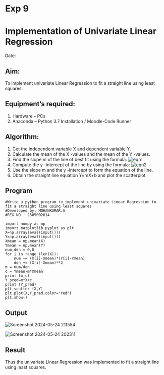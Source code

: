 # Exp 9
# Implementation of Univariate Linear Regression
Date:
## Aim:
To implement univariate Linear Regression to fit a straight line using least squares.
## Equipment’s required:
1.	Hardware – PCs
2.	Anaconda – Python 3.7 Installation / Moodle-Code Runner
## Algorithm:
1.	Get the independent variable X and dependent variable Y.
2.	Calculate the mean of the X -values and the mean of the Y -values.
3.	Find the slope m of the line of best fit using the formula.
 ![eqn1](./eq1.jpg)
4.	Compute the y -intercept of the line by using the formula:
![eqn2](./eq2.jpg)  
5.	Use the slope m and the y -intercept to form the equation of the line.
6.	Obtain the straight line equation Y=mX+b and plot the scatterplot.
## Program
```
#Write a python program to implement univariate Linear Regression to fit a straight line using least squares
#Developed by: MOHANKUMAR.S
#REG NO : 2305002014

import numpy as np
import matplotlib.pyplot as plt
X=np.array(eval(input()))
Y=np.array(eval(input()))
Xmean = np.mean(X)
Ymean = np.mean(Y)
num,den = 0,0
for i in range (len(X)):
    num += (X[i]-Xmean)*(Y[i]-Ymean)
    den += (X[i]-Xmean)**2
m = num/den
c = Ymean-m*Xmean
print (m,c)
Y_pred=m*X+c
print (Y_pred)
plt.scatter (X,Y)
plt.plot(X,Y_pred,color="red")
plt.show()
```
## Output
![Screenshot 2024-05-24 211554](https://github.com/MohanKumar755/Univariate-Linear-Regress-exp-9ion/assets/146155007/61930014-a38b-4f0b-8939-d3ada69a5a3b)

![Screenshot 2024-05-24 202311](https://github.com/MohanKumar755/Univariate-Linear-Regress-exp-9ion/assets/146155007/78262625-eefa-46ef-98b0-fe6d38939cb3)


## Result
Thus the univariate Linear Regression was implemented to fit a straight line using least squares.
